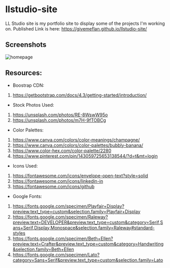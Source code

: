 # llstudio-site
LL Studio site is my portfolio site to display some of the projects I'm working on. 
Published Link is here: https://givemeflan.github.io/llstudio-site/


## Screenshots
![homepage](https://user-images.githubusercontent.com/66345751/117826133-ec2c2f80-b23d-11eb-9708-1c8fd071410b.JPG)

## Resources: 

- Boostrap CDN: 
1. https://getbootstrap.com/docs/4.3/getting-started/introduction/

- Stock Photos Used: 
1. https://unsplash.com/photos/RE-8WswW95o
2. https://unsplash.com/photos/m7H-9fTOBCg 

- Color Palettes: 
1. https://www.canva.com/colors/color-meanings/champagne/ 
2. https://www.canva.com/colors/color-palettes/bubbly-banana/ 
3. https://www.color-hex.com/color-palette/2280 
4. https://www.pinterest.com/pin/143059725653138544/?d=t&mt=login 

- Icons Used: 
1. https://fontawesome.com/icons/envelope-open-text?style=solid 
2. https://fontawesome.com/icons/linkedin-in 
3. https://fontawesome.com/icons/github 

- Google Fonts: 
1. https://fonts.google.com/specimen/Playfair+Display?preview.text_type=custom&selection.family=Playfair+Display 
2. https://fonts.google.com/specimen/Raleway?preview.text=DEVELOPER&preview.text_type=custom&category=Serif,Sans+Serif,Display,Monospace&selection.family=Raleway#standard-styles 
3. https://fonts.google.com/specimen/Beth+Ellen?preview.text=Crafter&preview.text_type=custom&category=Handwriting&selection.family=Beth+Ellen
4. https://fonts.google.com/specimen/Lato?category=Sans+Serif&preview.text_type=custom&selection.family=Lato
